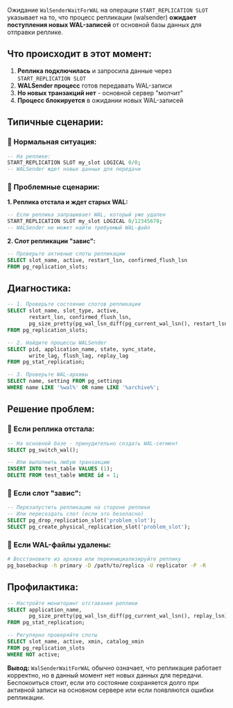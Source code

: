 Ожидание `WalSenderWaitForWAL` на операции `START_REPLICATION SLOT` указывает на то, что процесс репликации (walsender) **ожидает поступления новых WAL-записей** от основной базы данных для отправки реплике.

## Что происходит в этот момент:

1. **Реплика подключилась** и запросила данные через `START_REPLICATION SLOT`
2. **WALSender процесс** готов передавать WAL-записи
3. **Но новых транзакций нет** - основной сервер "молчит"
4. **Процесс блокируется** в ожидании новых WAL-записей

## Типичные сценарии:

### 🔹 Нормальная ситуация:
```sql
-- На реплике:
START_REPLICATION SLOT my_slot LOGICAL 0/0;
-- WALSender ждет новых данных для передачи
```

### 🔹 Проблемные сценарии:

**1. Реплика отстала и ждет старых WAL:**
```sql
-- Если реплика запрашивает WAL, который уже удален
START_REPLICATION SLOT my_slot LOGICAL 0/12345678;
-- WALSender не может найти требуемый WAL-файл
```

**2. Слот репликации "завис":**
```sql
-- Проверьте активные слоты репликации
SELECT slot_name, active, restart_lsn, confirmed_flush_lsn 
FROM pg_replication_slots;
```

## Диагностика:

```sql
-- 1. Проверьте состояние слотов репликации
SELECT slot_name, slot_type, active, 
       restart_lsn, confirmed_flush_lsn,
       pg_size_pretty(pg_wal_lsn_diff(pg_current_wal_lsn(), restart_lsn)) as lag_size
FROM pg_replication_slots;

-- 2. Найдите процессы WALSender
SELECT pid, application_name, state, sync_state,
       write_lag, flush_lag, replay_lag
FROM pg_stat_replication;

-- 3. Проверьте WAL-архивы
SELECT name, setting FROM pg_settings 
WHERE name LIKE '%wal%' OR name LIKE '%archive%';
```

## Решение проблем:

### 🔧 Если реплика отстала:
```sql
-- На основной базе - принудительно создать WAL-сегмент
SELECT pg_switch_wal();

-- Или выполнить любую транзакцию
INSERT INTO test_table VALUES (1);
DELETE FROM test_table WHERE id = 1;
```

### 🔧 Если слот "завис":
```sql
-- Перезапустить репликацию на стороне реплики
-- Или пересоздать слот (если это безопасно)
SELECT pg_drop_replication_slot('problem_slot');
SELECT pg_create_physical_replication_slot('problem_slot');
```

### 🔧 Если WAL-файлы удалены:
```bash
# Восстановите из архива или переинициализируйте реплику
pg_basebackup -h primary -D /path/to/replica -U replicator -P -R
```

## Профилактика:

```sql
-- Настройте мониторинг отставания реплики
SELECT application_name, 
       pg_size_pretty(pg_wal_lsn_diff(pg_current_wal_lsn(), replay_lsn)) as replica_lag
FROM pg_stat_replication;

-- Регулярно проверяйте слоты
SELECT slot_name, active, xmin, catalog_xmin
FROM pg_replication_slots 
WHERE NOT active;
```

**Вывод:** `WalSenderWaitForWAL` обычно означает, что репликация работает корректно, но в данный момент нет новых данных для передачи. Беспокоиться стоит, если это состояние сохраняется долго при активной записи на основном сервере или если появляются ошибки репликации.
